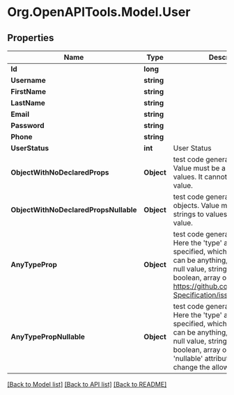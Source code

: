 # Org.OpenAPITools.Model.User

## Properties

Name | Type | Description | Notes
------------ | ------------- | ------------- | -------------
**Id** | **long** |  | [optional] 
**Username** | **string** |  | [optional] 
**FirstName** | **string** |  | [optional] 
**LastName** | **string** |  | [optional] 
**Email** | **string** |  | [optional] 
**Password** | **string** |  | [optional] 
**Phone** | **string** |  | [optional] 
**UserStatus** | **int** | User Status | [optional] 
**ObjectWithNoDeclaredProps** | **Object** | test code generation for objects Value must be a map of strings to values. It cannot be the &#39;null&#39; value. | [optional] 
**ObjectWithNoDeclaredPropsNullable** | **Object** | test code generation for nullable objects. Value must be a map of strings to values or the &#39;null&#39; value. | [optional] 
**AnyTypeProp** | **Object** | test code generation for any type Here the &#39;type&#39; attribute is not specified, which means the value can be anything, including the null value, string, number, boolean, array or object. See https://github.com/OAI/OpenAPI-Specification/issues/1389 | [optional] 
**AnyTypePropNullable** | **Object** | test code generation for any type Here the &#39;type&#39; attribute is not specified, which means the value can be anything, including the null value, string, number, boolean, array or object. The &#39;nullable&#39; attribute does not change the allowed values. | [optional] 

[[Back to Model list]](../../README.md#documentation-for-models) [[Back to API list]](../../README.md#documentation-for-api-endpoints) [[Back to README]](../../README.md)

